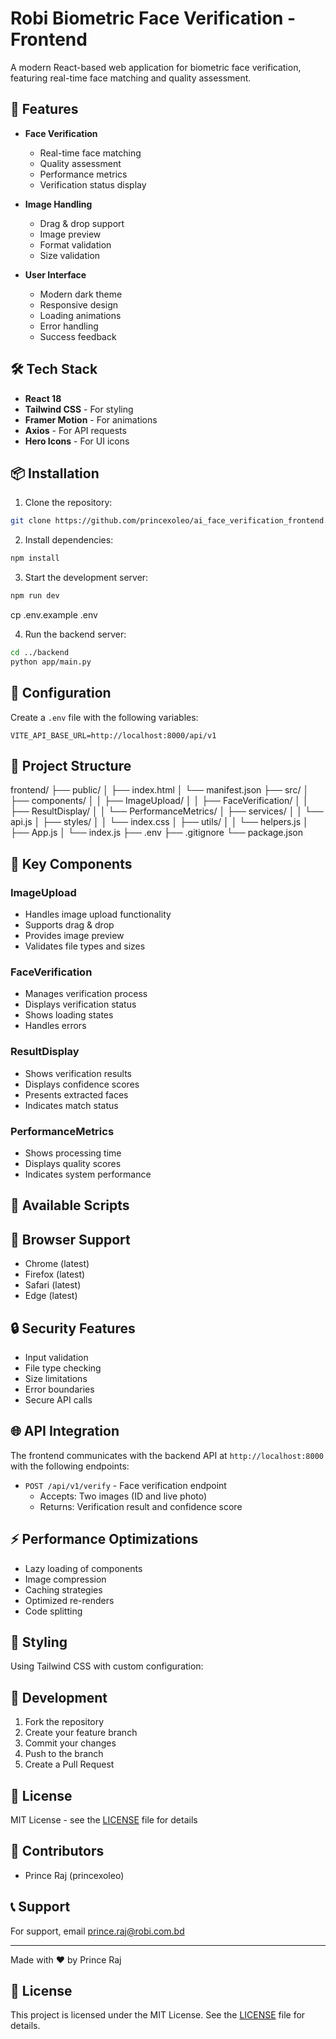 # Robi Biometric Face Verification - Frontend

A modern React-based web application for biometric face verification, featuring real-time face matching and quality assessment.

## 🚀 Features

- **Face Verification**
  - Real-time face matching
  - Quality assessment
  - Performance metrics
  - Verification status display

- **Image Handling**
  - Drag & drop support
  - Image preview
  - Format validation
  - Size validation

- **User Interface**
  - Modern dark theme
  - Responsive design
  - Loading animations
  - Error handling
  - Success feedback

## 🛠️ Tech Stack

- **React 18**
- **Tailwind CSS** - For styling
- **Framer Motion** - For animations
- **Axios** - For API requests
- **Hero Icons** - For UI icons

## 📦 Installation

1. Clone the repository:

```bash
git clone https://github.com/princexoleo/ai_face_verification_frontend.git
```
2. Install dependencies:

```bash
npm install
```
3. Start the development server:

```bash
npm run dev
```
cp .env.example .env

4. Run the backend server:

```bash
cd ../backend
python app/main.py
```

## 🔧 Configuration

Create a `.env` file with the following variables:

```env
VITE_API_BASE_URL=http://localhost:8000/api/v1
```

## 📁 Project Structure

frontend/
├── public/
│ ├── index.html
│ └── manifest.json
├── src/
│ ├── components/
│ │ ├── ImageUpload/
│ │ ├── FaceVerification/
│ │ ├── ResultDisplay/
│ │ └── PerformanceMetrics/
│ ├── services/
│ │ └── api.js
│ ├── styles/
│ │ └── index.css
│ ├── utils/
│ │ └── helpers.js
│ ├── App.js
│ └── index.js
├── .env
├── .gitignore
└── package.json


## 🎯 Key Components

### ImageUpload
- Handles image upload functionality
- Supports drag & drop
- Provides image preview
- Validates file types and sizes

### FaceVerification
- Manages verification process
- Displays verification status
- Shows loading states
- Handles errors

### ResultDisplay
- Shows verification results
- Displays confidence scores
- Presents extracted faces
- Indicates match status

### PerformanceMetrics
- Shows processing time
- Displays quality scores
- Indicates system performance

## 🚀 Available Scripts



## 📱 Browser Support

- Chrome (latest)
- Firefox (latest)
- Safari (latest)
- Edge (latest)

## 🔒 Security Features

- Input validation
- File type checking
- Size limitations
- Error boundaries
- Secure API calls

## 🌐 API Integration

The frontend communicates with the backend API at `http://localhost:8000` with the following endpoints:

- `POST /api/v1/verify` - Face verification endpoint
  - Accepts: Two images (ID and live photo)
  - Returns: Verification result and confidence score

## ⚡ Performance Optimizations

- Lazy loading of components
- Image compression
- Caching strategies
- Optimized re-renders
- Code splitting

## 🎨 Styling

Using Tailwind CSS with custom configuration:



## 🔧 Development

1. Fork the repository
2. Create your feature branch
3. Commit your changes
4. Push to the branch
5. Create a Pull Request

## 📝 License

MIT License - see the [LICENSE](LICENSE) file for details

## 👥 Contributors

- Prince Raj (princexoleo)

## 📞 Support

For support, email prince.raj@robi.com.bd

---

Made with ❤️ by Prince Raj

## 📄 License

This project is licensed under the MIT License. See the [LICENSE](LICENSE) file for details.
